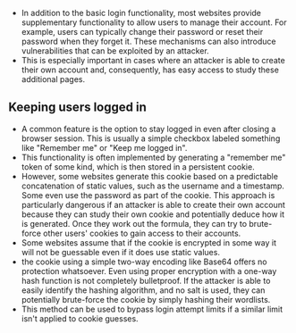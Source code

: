 - In addition to the basic login functionality, most websites provide supplementary functionality to allow users to manage their account. For example, users can typically change their password or reset their password when they forget it. These mechanisms can also introduce vulnerabilities that can be exploited by an attacker.
- This is especially important in cases where an attacker is able to create their own account and, consequently, has easy access to study these additional pages.

## Keeping users logged in
- A common feature is the option to stay logged in even after closing a browser session. This is usually a simple checkbox labeled something like "Remember me" or "Keep me logged in".
- This functionality is often implemented by generating a "remember me" token of some kind, which is then stored in a persistent cookie.
- However, some websites generate this cookie based on a predictable concatenation of static values, such as the username and a timestamp. Some even use the password as part of the cookie. This approach is particularly dangerous if an attacker is able to create their own account because they can study their own cookie and potentially deduce how it is generated. Once they work out the formula, they can try to brute-force other users' cookies to gain access to their accounts.
- Some websites assume that if the cookie is encrypted in some way it will not be guessable even if it does use static values.
- the cookie using a simple two-way encoding like Base64 offers no protection whatsoever. Even using proper encryption with a one-way hash function is not completely bulletproof. If the attacker is able to easily identify the hashing algorithm, and no salt is used, they can potentially brute-force the cookie by simply hashing their wordlists.
- This method can be used to bypass login attempt limits if a similar limit isn't applied to cookie guesses.
